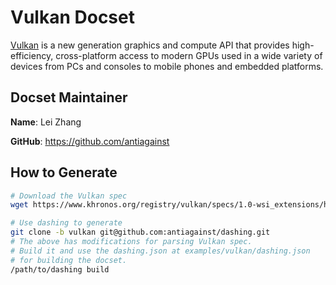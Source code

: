 Vulkan Docset
=============

[Vulkan][vulkan] is a new generation graphics and compute API that provides
high-efficiency, cross-platform access to modern GPUs used in a wide variety
of devices from PCs and consoles to mobile phones and embedded platforms.

Docset Maintainer
-----------------

**Name**: Lei Zhang

**GitHub**: https://github.com/antiagainst

How to Generate
---------------

```sh
# Download the Vulkan spec
wget https://www.khronos.org/registry/vulkan/specs/1.0-wsi_extensions/html/vkspec.html

# Use dashing to generate
git clone -b vulkan git@github.com:antiagainst/dashing.git
# The above has modifications for parsing Vulkan spec.
# Build it and use the dashing.json at examples/vulkan/dashing.json
# for building the docset.
/path/to/dashing build
```

[vulkan]: https://www.khronos.org/vulkan
